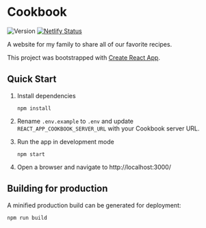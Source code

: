 # Cookbook

![Version](https://img.shields.io/github/package-json/v/vmroycroft/cookbook)
[![Netlify Status](https://api.netlify.com/api/v1/badges/62b7c4cd-e09d-4f96-89b6-f09fddf0a145/deploy-status)](https://app.netlify.com/sites/confident-mirzakhani-2d3b11/deploys)

A website for my family to share all of our favorite recipes.

This project was bootstrapped with [Create React App](https://github.com/facebook/create-react-app).

## Quick Start

1. Install dependencies

   ```
   npm install
   ```

2. Rename `.env.example` to `.env` and update `REACT_APP_COOKBOOK_SERVER_URL` with your Cookbook server URL.

3. Run the app in development mode

   ```
   npm start
   ```

4. Open a browser and navigate to http://localhost:3000/

## Building for production

A minified production build can be generated for deployment:

```
npm run build
```
